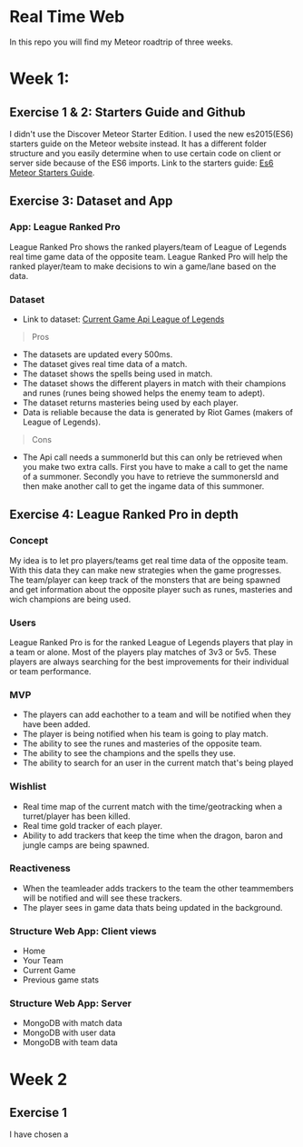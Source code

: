 # Real Time Web
In this repo you will find my Meteor roadtrip of three weeks.

# Week 1: 

## Exercise 1 & 2: Starters Guide and Github
I didn't use the Discover Meteor Starter Edition. I used the new es2015(ES6) starters guide on the Meteor website instead. It has a different folder structure and you easily determine when to use certain code on client or server side because of the ES6 imports. Link to the starters guide: [Es6 Meteor Starters Guide](http://guide.meteor.com/structure.html).

## Exercise 3: Dataset and App

### App: League Ranked Pro
League Ranked Pro shows the ranked players/team of League of Legends real time game data of the opposite team. League Ranked Pro will help the ranked player/team to make decisions to win a game/lane based on the data.

### Dataset
* Link to dataset: [Current Game Api League of Legends](https://developer.riotgames.com/api/methods#!/976/3336)

> Pros

* The datasets are updated every 500ms.
* The dataset gives real time data of a match. 
* The dataset shows the spells being used in match.
* The dataset shows the different players in match with their champions and runes (runes being showed helps the enemy team to adept).
* The dataset returns masteries being used by each player. 
* Data is reliable because the data is generated by Riot Games (makers of League of Legends).

> Cons

* The Api call needs a summonerId but this can only be retrieved when you make two extra calls. First you have to make a call to get the name of a summoner. Secondly you have to retrieve the summonersId and then make another call to get the ingame data of this summoner. 

## Exercise 4: League Ranked Pro in depth

### Concept
My idea is to let pro players/teams get real time data of the opposite team. With this data they can make new strategies when the game progresses. The team/player can keep track of the monsters that are being spawned and get information about the opposite player such as runes, masteries and wich champions are being used. 

### Users
League Ranked Pro is for the ranked League of Legends players that play in a team or alone. Most of the players play matches of 3v3 or 5v5. These players are always searching for the best improvements for their individual or team performance.

### MVP
* The players can add eachother to a team and will be notified when they have been added. 
* The player is being notified when his team is going to play match. 
* The ability to see the runes and masteries of the opposite team.
* The ability to see the champions and the spells they use. 
* The ability to search for an user in the current match that's being played

### Wishlist
* Real time map of the current match with the time/geotracking when a turret/player has been killed.
* Real time gold tracker of each player. 
* Ability to add trackers that keep the time when the dragon, baron and jungle camps are being spawned. 

### Reactiveness
* When the teamleader adds trackers to the team the other teammembers will be notified and will see these trackers.
* The player sees in game data thats being updated in the background.

### Structure Web App: Client views
* Home
* Your Team
* Current Game
* Previous game stats

### Structure Web App: Server
* MongoDB with match data
* MongoDB with user data
* MongoDB with team data

# Week 2

## Exercise 1 
I have chosen a 
